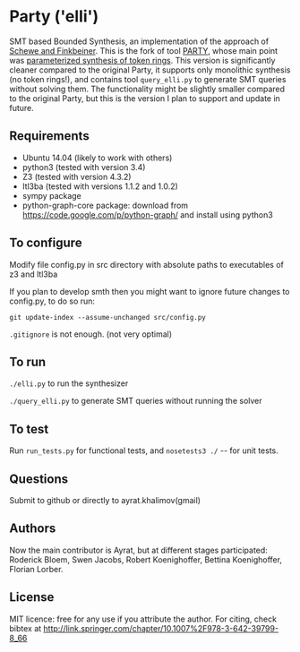 # Party ('elli')

SMT based Bounded Synthesis, an implementation of the approach of 
[Schewe and Finkbeiner](https://www.react.uni-saarland.de/publications/atva07.pdf).
This is the fork of tool [PARTY](https://github.com/5nizza/Party),
whose main point was 
[parameterized synthesis of token rings](http://link.springer.com/chapter/10.1007/978-3-642-39799-8_66).
This version is significantly cleaner compared to the original Party,
it supports only monolithic synthesis (no token rings!), 
and contains tool `query_elli.py` to generate SMT queries without solving them.
The functionality might be slightly smaller compared to the original Party,
but this is the version I plan to support and update in future.

## Requirements
- Ubuntu 14.04 (likely to work with others)
- python3 (tested with version 3.4)
- Z3 (tested with version 4.3.2)
- ltl3ba (tested with versions 1.1.2 and 1.0.2)
- sympy package
- python-graph-core package: 
  download from 
  https://code.google.com/p/python-graph/ 
  and install using python3

## To configure
Modify file config.py in src directory 
with absolute paths to executables of z3 and ltl3ba

If you plan to develop smth then you might want to ignore future changes to config.py, to do so run:
	
	git update-index --assume-unchanged src/config.py

`.gitignore` is not enough.
(not very optimal)

## To run
`./elli.py` to run the synthesizer

`./query_elli.py` to generate SMT queries without running the solver

## To test
Run `run_tests.py` for functional tests, and `nosetests3 ./` -- for unit tests.

## Questions
Submit to github or directly to ayrat.khalimov(gmail)

## Authors
Now the main contributor is Ayrat, but at different stages participated:
Roderick Bloem, Swen Jacobs, Robert Koenighoffer, Bettina Koenighoffer, Florian Lorber.

## License
MIT licence: free for any use if you attribute the author. 
For citing, check bibtex at http://link.springer.com/chapter/10.1007%2F978-3-642-39799-8_66
